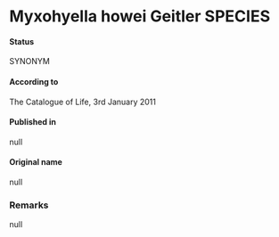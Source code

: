 # Myxohyella howei Geitler SPECIES

#### Status
SYNONYM

#### According to
The Catalogue of Life, 3rd January 2011

#### Published in
null

#### Original name
null

### Remarks
null